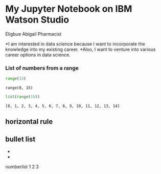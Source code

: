 # My Jupyter Notebook on IBM Watson Studio

Eligbue Abigail
Pharmacist

*I am interested in data science because I want to incorporate the knowledge into my existing career. *Also, I want to venture into various career options in data science.

### List of numbers from a range


```python
range(15)
```




    range(0, 15)




```python
list(range(15))
```




    [0, 1, 2, 3, 4, 5, 6, 7, 8, 9, 10, 11, 12, 13, 14]



horizontal rule
---
bullet list
- 
-
-
numberlist
1
2
3
